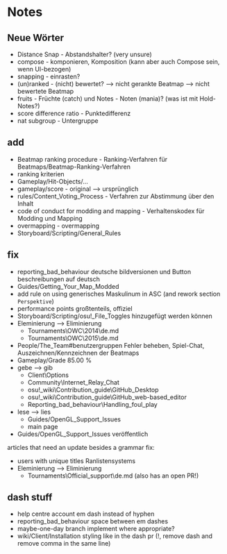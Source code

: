 # Notes

## Neue Wörter

- Distance Snap - Abstandshalter? (very unsure)
- compose - komponieren, Komposition (kann aber auch Compose sein, wenn UI-bezogen)
- snapping - einrasten?
- (un)ranked - (nicht) bewertet? --> nicht gerankte Beatmap --> nicht bewertete Beatmap
- fruits - Früchte (catch) und Notes - Noten (mania)? (was ist mit Hold-Notes?)
- score difference ratio - Punktedifferenz
- nat subgroup - Untergruppe

## add

- Beatmap ranking procedure - Ranking-Verfahren für Beatmaps/Beatmap-Ranking-Verfahren
- ranking kriterien
- Gameplay/Hit-Objects/...
- gameplay/score - original --> ursprünglich
- rules/Content_Voting_Process - Verfahren zur Abstimmung über den Inhalt
- code of conduct for modding and mapping - Verhaltenskodex für Modding und Mapping
- overmapping - overmapping
- Storyboard/Scripting/General_Rules

## fix

- reporting_bad_behaviour deutsche bildversionen und Button beschreibungen auf deutsch
- Guides/Getting_Your_Map_Modded
- add rule on using generisches Maskulinum in ASC (and rework section `Perspektive`)
- performance points großtenteils, offiziel
- Storyboard/Scripting/osu!_File_Toggles hinzugefügt werden können
- Eleminierung --> Eliminierung
  - Tournaments\OWC\2014\de.md
  - Tournaments\OWC\2015\de.md
- People/The_Team#benutzergruppen Fehler beheben, Spiel-Chat, Auszeichnen/Kennzeichnen der Beatmaps
- Gameplay/Grade 85.00 %
- gebe --> gib
  - Client\Options
  - Community\Internet_Relay_Chat
  - osu!_wiki\Contribution_guide\GitHub_Desktop
  - osu!_wiki\Contribution_guide\GitHub_web-based_editor
  - Reporting_bad_behaviour\Handling_foul_play
- lese --> lies
  - Guides/OpenGL_Support_Issues
  - main page
- Guides/OpenGL_Support_Issues veröffentlich

articles that need an update besides a grammar fix:

- users with unique titles Ranlistensystems
- Eleminierung --> Eliminierung
  - Tournaments\Official_support\de.md (also has an open PR!)

## dash stuff

- help centre account em dash instead of hyphen
- reporting_bad_behaviour space between em dashes
- maybe-one-day branch implement where appropriate?
- wiki/Client/Installation styling like in the dash pr (!, remove dash and remove comma in the same line)
